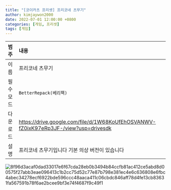 ```yaml
---
title: "[코이카츠 프리셋] 프리코네 츠무기"
author: kimjaywon2000
date: 2022-07-01 12:00:00 +0800
categories: [게임, 프리셋]
tags: [게임]
---
```


| 범주             | 내용            |
|:----------------|:---------------|
| 이름             | 프리코네 츠무기 |
| 필수 모드         | `BetterRepack(베리팩)`       |
| 다운로드          | https://drive.google.com/file/d/1W68KoUfEhOSVANWV-fZ0ixK97eRp3JF-/view?usp=drivesdk |
| 설명             | 프리코네 츠무기입니다 기본 의상 버전이 있습니다   |

![8f96d3acaf0dad33017e6f67cda28eb0b3494b84ccfb81ac412ce5abd8d00575f27abb3eae096413c1b2cc75d52c77e87b798e381ec4e6c636808e6fbc4abec34278ecf6922bde596ccc48aaca411c06cbdc846aff78d4fe13cb83631fa567591b78f6ae2bcee9bf3e74f4687f9c49f1](https://user-images.githubusercontent.com/76558033/176856292-67888131-e313-4f2a-b18f-d66c8486577c.png)

